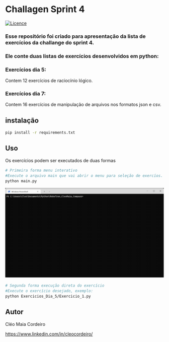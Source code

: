 # Challagen Sprint 4
[![Licence](https://img.shields.io/github/license/Ileriayo/markdown-badges?style=for-the-badge)](./LICENSE)

### Esse repositório foi criado para apresentação da lista de exercícios da challange do sprint 4.

### Ele conte duas listas de exercícios desenvolvidos em python:


### Exercícios dia 5:
Contem 12 exercícios de raciocínio lógico.


### Exercícios dia 7:
Contem 16 exercícios de  manipulação de arquivos nos formatos json e csv.

## instalação

```bash
pip install -r requirements.txt
```

## Uso
Os exercícios podem ser executados de duas formas

```bash
# Primeira forma menu interativo 
#Execute o arquivo main que vai abrir o menu para seleção de exercíos.
python main.py
```
![](assets/2022-06-07-22-40-58.gif)


```bash
# Segunda forma execução direta do exercício
#Execute o exercício desejado, exemplo:
python Exercicios_Dia_5/Exercicio_1.py
```
## Autor
Cléo Maia Cordeiro

https://www.linkedin.com/in/cleocordeiro/

